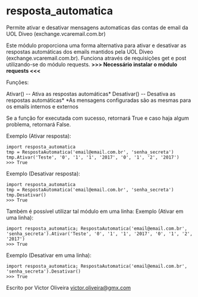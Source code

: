 # resposta_automatica
Permite ativar e desativar mensagens automaticas das contas de email da UOL Diveo (exchange.vcaremail.com.br)

Este módulo proporciona uma forma alternativa para ativar e desativar as respostas automáticas dos emails mantidos pela UOL Diveo (exchange.vcaremail.com.br).
Funciona através de requisições get e post utilizando-se do módulo requests.
**>>> Necessário instalar o módulo requests <<<**

Funções:

Ativar() -- Ativa as respostas automáticas*
Desativar() -- Desativa as respostas automáticas*
*As mensagens configuradas são as mesmas para os emails internos e externos

Se a função for executada com sucesso, retornará True e caso haja algum problema, retornará False.

Exemplo (Ativar resposta):
```
import resposta_automatica
tmp = RespostaAutomatica('email@email.com.br', 'senha_secreta')
tmp.Ativar('Teste', '0', '1', '1', '2017', '0', '1', '2', '2017')
>>> True
```

Exemplo (Desativar resposta):
```
import resposta_automatica
tmp = RespostaAutomatica('email@email.com.br', 'senha_secreta')
tmp.Desativar()
>>> True
```

Também é possível utilizar tal módulo em uma linha:
Exemplo (Ativar em uma linha):
```
import resposta_automatica; RespostaAutomatica('email@email.com.br', 'senha_secreta').Ativar('Teste', '0', '1', '1', '2017', '0', '1', '2', '2017')
>>> True
```

Exemplo (Desativar em uma linha):
```
import resposta_automatica; RespostaAutomatica('email@email.com.br', 'senha_secreta').Desativar()
>>> True
```

Escrito por Victor Oliveira
victor.oliveira@gmx.com
